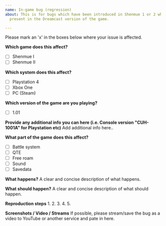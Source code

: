 ```yaml
---
name: In-game bug (regression)
about: This is for bugs which have been introduced in Shenmue 1 or 2 which are not
  present in the Dreamcast version of the game.

---
```


Please mark an 'x' in the boxes below where your issue is affected. 

**Which game does this affect?**
- [ ] Shenmue I
- [ ] Shenmue II

**Which system does this affect?**
- [ ] Playstation 4
- [ ] Xbox One
- [ ] PC (Steam)

**Which version of the game are you playing?**
- [ ] 1.01

**Provide any additional info you can here (i.e. Console version "CUH-1001A" for Playstation etc)**
Add additional info here.. 

**What part of the game does this affect?**
- [ ] Battle system
- [ ] QTE
- [ ] Free roam
- [ ] Sound
- [ ] Savedata

**What happens?**
A clear and concise description of what happens.

**What should happen?**
A clear and concise description of what should happen.

**Reproduction steps**
1. 
2.
3.
4.
5.

**Screenshots / Video / Streams**
If possible, please stream/save the bug as a video to YouTube or another service and pate in here.
